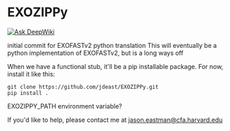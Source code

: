 # EXOZIPPy
[![Ask DeepWiki](https://deepwiki.com/badge.svg)](https://deepwiki.com/jdeast/EXOZIPPy)

initial commit for EXOFASTv2 python translation
This will eventually be a python implementation of EXOFASTv2, but is a long ways off

When we have a functional stub, it'll be a pip installable package. For now, install it like this:

```
git clone https://github.com/jdeast/EXOZIPPy.git
pip install .
```

EXOZIPPY_PATH environment variable?

If you'd like to help, please contact me at jason.eastman@cfa.harvard.edu

